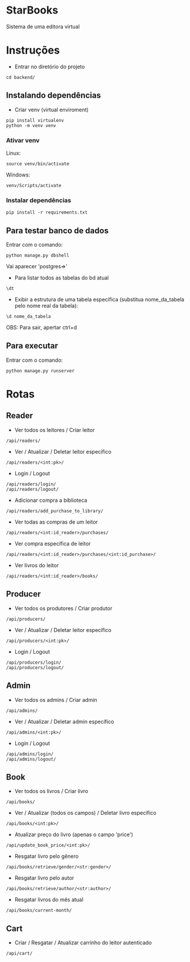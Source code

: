 # StarBooks
Sistema de uma editora virtual

# Instruções
- Entrar no diretório do projeto
```console
cd backend/
```
## Instalando dependências
- Criar venv (virtual enviroment)
```console
pip install virtualenv
python -m venv venv
```
### Ativar venv

Linux:
```console
source venv/bin/activate
```
Windows:
```console
venv/Scripts/activate
```

### Instalar dependências
```console
pip install -r requirements.txt
```

## Para testar banco de dados
Entrar com o comando:
```console
python manage.py dbshell
```
Vai aparecer 'postgres=>'
- Para listar todos as tabelas do bd atual
```console
\dt
```
- Exibir a estrutura de uma tabela específica (substitua nome_da_tabela pelo nome real da tabela):
```console
\d nome_da_tabela
```
OBS: Para sair, apertar ctrl+d

## Para executar
Entrar com o comando:
```console
python manage.py runserver
```

# Rotas

## Reader

- Ver todos os leitores / Criar leitor
```console
/api/readers/
```

- Ver / Atualizar / Deletar leitor específico
```console
/api/readers/<int:pk>/
```

- Login / Logout
```console
/api/readers/login/
/api/readers/logout/
```

- Adicionar compra a biblioteca
```console
/api/readers/add_purchase_to_library/
```

- Ver todas as compras de um leitor
```console
/api/readers/<int:id_reader>/purchases/
```

- Ver compra específica de leitor 
```console
/api/readers/<int:id_reader>/purchases/<int:id_purchase>/
```

- Ver livros do leitor 
```console
/api/readers/<int:id_reader>/books/
```

## Producer

- Ver todos os produtores / Criar produtor
```console
/api/producers/
```

- Ver / Atualizar / Deletar leitor específico
```console
/api/producers/<int:pk>/
```

- Login / Logout
```console
/api/producers/login/
/api/producers/logout/
```

## Admin

- Ver todos os admins / Criar admin
```console
/api/admins/
```

- Ver / Atualizar / Deletar admin específico
```console
/api/admins/<int:pk>/
```

- Login / Logout
```console
/api/admins/login/
/api/admins/logout/
```

## Book
- Ver todos os livros / Criar livro
```console
/api/books/
```

- Ver / Atualizar (todos os campos) / Deletar livro específico
```console
/api/books/<int:pk>/
```

- Atualizar preço do livro (apenas o campo 'price')
```console
/api/update_book_price/<int:pk>/
```

- Resgatar livro pelo gênero
```console
/api/books/retrieve/gender/<str:gender>/
```

- Resgatar livro pelo autor
```console
/api/books/retrieve/author/<str:author>/
```

- Resgatar livros do mês atual
```console
/api/books/current-month/
```

## Cart

- Criar / Resgatar / Atualizar carrinho do leitor autenticado
```console
/api/cart/  
```